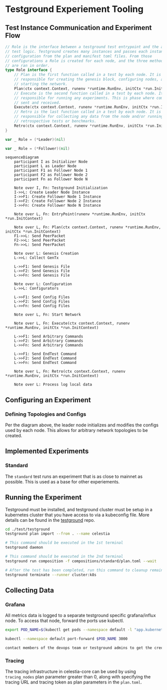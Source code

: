# Testground Experiement Tooling

## Test Instance Communication and Experiment Flow

```go
// Role is the interface between a testground test entrypoint and the actual
// test logic. Testground creates many instances and passes each instance a
// configuration from the plan and manifest toml files. From those
// configurations a Role is created for each node, and the three methods below
// are ran in order.
type Role interface {
	// Plan is the first function called in a test by each node. It is
	// responsible for creating the genesis block, configuring nodes, and
	// starting the network.
	Plan(ctx context.Context, runenv *runtime.RunEnv, initCtx *run.InitContext) error
	// Execute is the second function called in a test by each node. It is
	// responsible for running any experiments. This is phase where commands are
	// sent and received.
	Execute(ctx context.Context, runenv *runtime.RunEnv, initCtx *run.InitContext) error
	// Retro is the last function called in a test by each node. It is
	// responsible for collecting any data from the node and/or running any
	// retrospective tests or benchmarks.
	Retro(ctx context.Context, runenv *runtime.RunEnv, initCtx *run.InitContext) error
}

var _ Role = (*Leader)(nil)

var _ Role = (*Follower)(nil)
```

```mermaid
sequenceDiagram
    participant I as Initializer Node
    participant L as Leader Node
    participant F1 as Follower Node 1
    participant F2 as Follower Node 2
    participant Fn as Follower Node N

    Note over I, Fn: Testground Initialization
    I->>L: Create Leader Node Instance
    I->>F1: Create Follower Node 1 Instance
    I->>F2: Create Follower Node 2 Instance
    I->>Fn: Create Follower Node N Instance

    Note over L, Fn: EntryPoint(runenv *runtime.RunEnv, initCtx *run.InitContext)
    
    Note over L, Fn: Plan(ctx context.Context, runenv *runtime.RunEnv, initCtx *run.InitContext)
    F1->>L: Send PeerPacket
    F2->>L: Send PeerPacket
    Fn->>L: Send PeerPacket

    Note over L: Genesis Creation
    L->>L: Collect GenTx

    L->>F1: Send Genesis File
    L->>F2: Send Genesis File
    L->>Fn: Send Genesis File

    Note over L: Configuration
    L->>L: Configurators

    L->>F1: Send Config Files
    L->>F2: Send Config Files
    L->>Fn: Send Config Files

    Note over L, Fn: Start Network

    Note over L, Fn: Execute(ctx context.Context, runenv *runtime.RunEnv, initCtx *run.InitContext)

    L->>F1: Send Arbitrary Commands
    L->>F2: Send Arbitrary Commands
    L->>Fn: Send Arbitrary Commands

    L->>F1: Send EndTest Command
    L->>F2: Send EndTest Command
    L->>Fn: Send EndTest Command

    Note over L, Fn: Retro(ctx context.Context, runenv *runtime.RunEnv, initCtx *run.InitContext)

    Note over L: Process log local data
```

## Configuring an Experiment

### Defining Topologies and Configs

Per the diagram above, the leader node initializes and modifies the configs used
by each node. This allows for arbitrary network topologies to be created.

## Implemented Experiments

### Standard

The `standard` test runs an experiment that is as close to mainnet as possible.
This is used as a base for other experiements.

## Running the Experiment

Testground must be installed, and testground cluster must be setup in a
kubernetes cluster that you have access to via a kubeconfig file. More details
can be found in the [testground](https://github.com/testground/testground) repo.

```sh
cd ./test/testground
testground plan import --from . --name celestia

# This command should be executed in the 1st terminal
testground daemon

# This command should be executed in the 2nd terminal
testground run composition -f compositions/standard/plan.toml --wait

# After the test has been completed, run this command to cleanup remaining instance resources
testground terminate --runner cluster:k8s
```

## Collecting Data

### Grafana

All metrics data is logged to a separate testground specific grafana/influx
node. To access that node, forward the ports use kubectl.

```sh
export POD_NAME=$(kubectl get pods --namespace default -l "app.kubernetes.io/name=grafana,app.kubernetes.io/instance=tg-monitoring" -o jsonpath="{.items[0].metadata.name}")

kubectl --namespace default port-forward $POD_NAME 3000

contact members of the devops team or testground admins to get the creds for accessing this node.
```

### Tracing

The tracing infrastructure in celestia-core can be used by using `tracing_nodes`
plan parameter greater than 0, along with specifying the tracing URL and tracing
token as plan parameters in the `plan.toml`.
